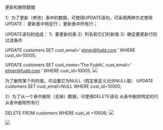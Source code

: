 更新和删除数据


1）为了更新（修改）表中的数据，可使用UPDATE语句，可采用两种方式使用UPDATE：
更新表中特定行；
更新表中所有行；

UPDATE语句的组成：
1）要更新的表
2）列名和它们的新值
3）确定要更新行的过滤条件

UPDATE customers
SET cust_email=‘ elmer@fudd.com ’
WHERE cust_id=10005;

UPDATE customers
SET cust_name=’The Fudds’,
        cust_email=‘ elmer@fudd.com ’
WHERE cust_id=10005;
![](https://tva1.sinaimg.cn/large/008eGmZEly1gorwmjgrtzj30b705mjv7.jpg)

为了删除某个列的值，可设置它为NULL（假定表定义允许NULL值）
UPDATE customers
SET cust_email=NULL
WHERE cust_id=10005;

2）为了从一个表中删除（去掉）数据，可使用DELETE语句
从表中删除特定的行
从表中删除所有行

DELETE FROM customers
WHERE cust_id =10006;
![](https://tva1.sinaimg.cn/large/008eGmZEly1gorwmsze4qj30b604rtbq.jpg)

![](https://tva1.sinaimg.cn/large/008eGmZEly1gorwn2z6fvj30bs0c9jx3.jpg)
